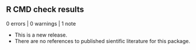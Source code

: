 ## R CMD check results

0 errors | 0 warnings | 1 note

* This is a new release.
* There are no references to published sientific literature for this package.
